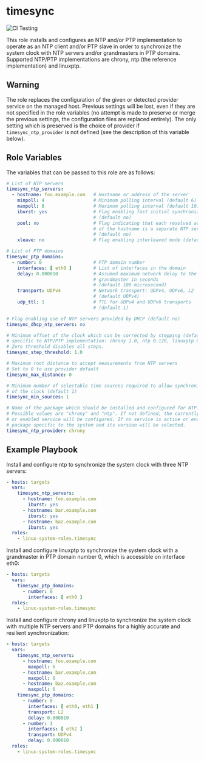 timesync
========
![CI Testing](https://github.com/linux-system-roles/timesync/workflows/tox/badge.svg)

This role installs and configures an NTP and/or PTP implementation to operate
as an NTP client and/or PTP slave in order to synchronize the system clock with
NTP servers and/or grandmasters in PTP domains. Supported NTP/PTP
implementations are chrony, ntp (the reference implementation) and linuxptp.

Warning
-------

The role replaces the configuration of the given or detected provider
service on the managed host. Previous settings will be lost, even if
they are not specified in the role variables (no attempt is made to
preserve or merge the previous settings, the configuration files are
replaced entirely). The only setting which is preserved is the choice
of provider if `timesync_ntp_provider` is not defined (see the
description of this variable below).

Role Variables
--------------

The variables that can be passed to this role are as follows:

```yaml
# List of NTP servers
timesync_ntp_servers:
  - hostname: foo.example.com   # Hostname or address of the server
    minpoll: 4                  # Minimum polling interval (default 6)
    maxpoll: 8                  # Maximum polling interval (default 10)
    iburst: yes                 # Flag enabling fast initial synchronization
                                # (default no)
    pool: no                    # Flag indicating that each resolved address
                                # of the hostname is a separate NTP server
                                # (default no)
    xleave: no                  # Flag enabling interleaved mode (default no)

# List of PTP domains
timesync_ptp_domains:
  - number: 0                   # PTP domain number
    interfaces: [ eth0 ]        # List of interfaces in the domain
    delay: 0.000010             # Assumed maximum network delay to the
                                # grandmaster in seconds
                                # (default 100 microsecond)
    transport: UDPv4            # Network transport: UDPv4, UDPv6, L2
                                # (default UDPv4)
    udp_ttl: 1                  # TTL for UDPv4 and UDPv6 transports
                                # (default 1)

# Flag enabling use of NTP servers provided by DHCP (default no)
timesync_dhcp_ntp_servers: no

# Minimum offset of the clock which can be corrected by stepping (default is
# specific to NTP/PTP implementation: chrony 1.0, ntp 0.128, linuxptp 0.00002).
# Zero threshold disables all steps.
timesync_step_threshold: 1.0

# Maximum root distance to accept measurements from NTP servers
# Set to 0 to use provider default
timesync_max_distance: 0

# Minimum number of selectable time sources required to allow synchronization
# of the clock (default 1)
timesync_min_sources: 1

# Name of the package which should be installed and configured for NTP.
# Possible values are "chrony" and "ntp". If not defined, the currently active
# or enabled service will be configured. If no service is active or enabled, a
# package specific to the system and its version will be selected.
timesync_ntp_provider: chrony
```

Example Playbook
----------------

Install and configure ntp to synchronize the system clock with three NTP servers:

```yaml
- hosts: targets
  vars:
    timesync_ntp_servers:
      - hostname: foo.example.com
        iburst: yes
      - hostname: bar.example.com
        iburst: yes
      - hostname: baz.example.com
        iburst: yes
  roles:
    - linux-system-roles.timesync
```

Install and configure linuxptp to synchronize the system clock with a
grandmaster in PTP domain number 0, which is accessible on interface eth0:

```yaml
- hosts: targets
  vars:
    timesync_ptp_domains:
      - number: 0
        interfaces: [ eth0 ]
  roles:
    - linux-system-roles.timesync
```

Install and configure chrony and linuxptp to synchronize the system clock with
multiple NTP servers and PTP domains for a highly accurate and resilient
synchronization:

```yaml
- hosts: targets
  vars:
    timesync_ntp_servers:
      - hostname: foo.example.com
        maxpoll: 6
      - hostname: bar.example.com
        maxpoll: 6
      - hostname: baz.example.com
        maxpoll: 6
    timesync_ptp_domains:
      - number: 0
        interfaces: [ eth0, eth1 ]
        transport: L2
        delay: 0.000010
      - number: 1
        interfaces: [ eth2 ]
        transport: UDPv4
        delay: 0.000010
  roles:
    - linux-system-roles.timesync
```
